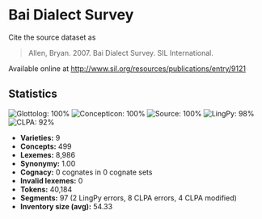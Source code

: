 # Bai Dialect Survey

Cite the source dataset as

> Allen, Bryan. 2007. Bai Dialect Survey. SIL International.

Available online at http://www.sil.org/resources/publications/entry/9121

## Statistics
![Glottolog: 100%](https://img.shields.io/badge/Glottolog-100%25-brightgreen.svg "Glottolog: 100%") ![Concepticon: 100%](https://img.shields.io/badge/Concepticon-100%25-brightgreen.svg "Concepticon: 100%") ![Source: 100%](https://img.shields.io/badge/Source-100%25-brightgreen.svg "Source: 100%") ![LingPy: 98%](https://img.shields.io/badge/LingPy-98%25-green.svg "LingPy: 98%") ![CLPA: 92%](https://img.shields.io/badge/CLPA-92%25-green.svg "CLPA: 92%")

- **Varieties:** 9
- **Concepts:** 499
- **Lexemes:** 8,986
- **Synonymy:** 1.00
- **Cognacy:** 0 cognates in 0 cognate sets
- **Invalid lexemes:** 0
- **Tokens:** 40,184
- **Segments:** 97 (2 LingPy errors, 8 CLPA errors, 4 CLPA modified)
- **Inventory size (avg):** 54.33